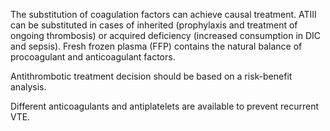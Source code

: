 The substitution of coagulation factors can achieve causal treatment. ATIII can be substituted in cases of inherited (prophylaxis and treatment of ongoing thrombosis) or acquired deficiency (increased consumption in DIC and sepsis). Fresh frozen plasma (FFP) contains the natural balance of procoagulant and anticoagulant factors.

Antithrombotic treatment decision should be based on a risk-benefit analysis.

Different anticoagulants and antiplatelets are available to prevent recurrent VTE.